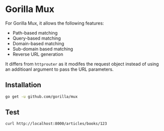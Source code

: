 # Gorilla Mux 

For Gorilla Mux, it allows the following features:

* Path-based matching
* Query-based matching
* Domain-based matching
* Sub-domain based matching
* Reverse URL generation 

It differs from `httprouter` as it modifes the request object instead of using an additioanl argument to pass the URL parameters. 

## Installation 

```bash
go get -u github.com/gorilla/mux
```

## Test

```bash
curl http://localhost:8000/articles/books/123
```
